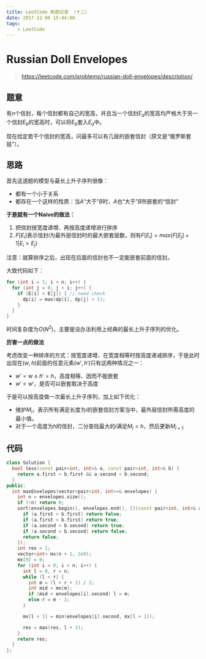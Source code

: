 ```yaml
---
title: LeetCode 刷题记录 （十二）
date: 2017-12-06 15:44:08
tags:
	- LeetCode
---
```


# Russian Doll Envelopes

> https://leetcode.com/problems/russian-doll-envelopes/description/

## 题意

有$n$个信封，每个信封都有自己的宽高，并且当一个信封$E_a$的宽高均严格大于另一个信封$E_b$的宽高时，可以将$E_b$套入$E_a$中。

现在给定若干个信封的宽高，问最多可以有几层的嵌套信封（原文是“俄罗斯套娃”）。

<!-- More -->

## 思路

首先这道题的模型与最长上升子序列很像：

* 都有一个小于关系
* 都存在一个这样的性质：当$A$“大于”$B$时，$A$也“大于”$B$所嵌套的“信封”

**于是就有一个Naive的做法：**

1. 把信封按宽度递增、再按高度递增进行排序
2. $F[E_i]$表示信封$i$为最外层信封时的最大嵌套层数，则有$F[E_i]=max\{F[E_j]+1|E_i>E_j\}$

注意：就算排序之后，出现在后面的信封也不一定能嵌套前面的信封。

大致代码如下：

```c++
for (int i = 1; i < n; i++) {
  for (int j = 0; j < i; j++) {
    if (E[i] < E[j]) { // need check
      dp[i] = max(dp[i], dp[j] + 1);
    }
  }
}
```

时间复杂度为$O(N^2)$，主要是没办法利用上经典的最长上升子序列的优化。

**厉害一点的做法**

考虑改变一种排序的方式：按宽度递增、在宽度相等时按高度递减排序，于是此时出现在$(w,h)$前面的任意元素$(w',h')$只有这两种情况之一：

* $w'=w\land h'=h$，高度相等、因而不能嵌套
* $w'<w'$，是否可以嵌套取决于高度

于是可以按高度做一次最长上升子序列，加上如下优化：

* 维护$M_i$，表示所有满足长度为$i$的嵌套信封方案当中，最外层信封所需高度的最小值。
* 对于一个高度为$h$的信封，二分查找最大的$i$满足$M_i\lt h$，然后更新$M_{i+1}$

## 代码

```c++
class Solution {
  bool less(const pair<int, int>& a, const pair<int, int>& b) {
    return a.first < b.first && a.second < b.second;
  }
public:
  int maxEnvelopes(vector<pair<int, int>>& envelopes) {
    int n = envelopes.size();
    if (!n) return 0;
    sort(envelopes.begin(), envelopes.end(), [](const pair<int, int>& a, const pair<int, int>& b) -> bool {
      if (a.first > b.first) return false;
      if (a.first < b.first) return true;
      if (a.second > b.second) return true;
      if (a.second < b.second) return false;
      return false;
    });
    int res = 1;
    vector<int> mx(n + 1, 2e9);
    mx[0] = 0;
    for (int i = 0; i < n; i++) {
      int l = 0, r = n;
      while (l < r) {
        int m = (l + r + 1) / 2;
        int mid = mx[m];
        if (mid < envelopes[i].second) l = m;
        else r = m - 1;
      }

      mx[l + 1] = min(envelopes[i].second, mx[l + 1]);

      res = max(res, l + 1);
    }
    return res;
  }
};
```
